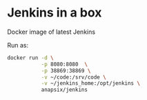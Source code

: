 Jenkins in a box
================
Docker image of latest Jenkins

Run as:
```bash
docker run -d \
           -p 8080:8080  \
           -p 38869:38869 \
           -v ~/code:/srv/code \
           -v ~/jenkins_home:/opt/jenkins \
           anapsix/jenkins
```
